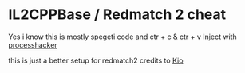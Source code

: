 # IL2CPPBase / Redmatch 2 cheat
Yes i know this is mostly spegeti code and ctr + c & ctr + v 
Inject with [processhacker](https://processhacker.sourceforge.io/) 


this is just a better setup for redmatch2 credits to [Kio](https://github.com/k-i-o/IL2CPPBaseByKio)
